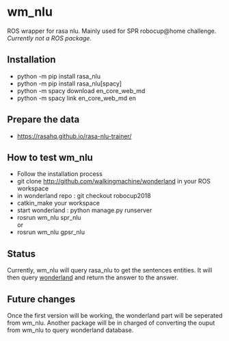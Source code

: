 # wm_nlu
ROS wrapper for rasa nlu. Mainly used for SPR robocup@home challenge.  
*Currently not a ROS package.*

## Installation
* python -m pip install rasa_nlu
* python -m pip install rasa_nlu[spacy]
* python -m spacy download en_core_web_md
* python -m spacy link en_core_web_md en

## Prepare the data
* https://rasahq.github.io/rasa-nlu-trainer/

## How to test wm_nlu
* Follow the installation process
* git clone http://github.com/walkingmachine/wonderland in your ROS workspace
* in wonderland repo : git checkout robocup2018
* catkin_make your workspace
* start wonderland : python manage.py runserver
* rosrun wm_nlu spr_nlu  
or  
* rosrun wm_nlu gpsr_nlu

## Status

Currently, wm_nlu will query rasa_nlu to get the sentences entities. It will then query [wonderland](https://github.com/walkingmachine/wonderland) and return the answer to the answer.

## Future changes

Once the first version will be working, the wonderland part will be seperated from wm_nlu. Another package will be in charged of converting the ouput from wm_nlu to query wonderland database.

